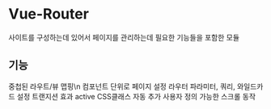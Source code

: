 # Vue-Router
  사이트를 구성하는데 있어서 페이지를 관리하는데 필요한 기능들을 포함한 모듈
## 기능
  중첩된 라우트/뷰 맵핑\n
  컴포넌트 단위로 페이지 설정
  라우터 파라미터, 쿼리, 와일드카드 설정
  트랜지션 효과
  active CSS클래스 자동 추가
  사용자 정의 가능한 스크롤 동작

